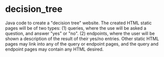 # decision_tree
Java code to create a "decision tree" website. The created HTML static pages will be of two types: (1) queries, where the use will be asked a question, and answer "yes" or "no". (2) endpoints, where the user will be shown a description of the result of their yes/no entries. Other static HTML pages may link into any of the query or endpoint pages, and the query and endpoint pages may contain any HTML desired.
